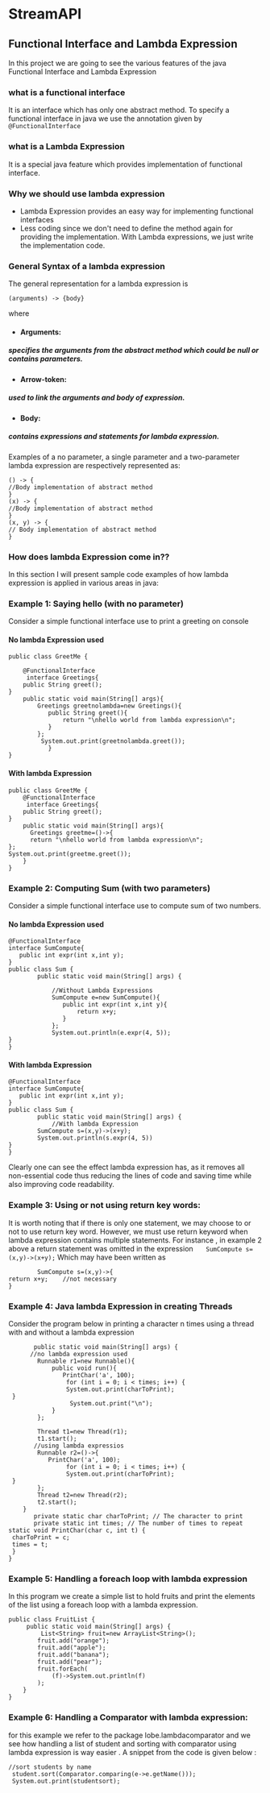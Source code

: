 # StreamAPI
## Functional Interface and Lambda Expression
In this project we are going to see the various features of the java Functional Interface and Lambda Expression


### what is a functional interface 
It is an interface which has only one abstract method. To specify a functional interface in java we use the annotation given by    ```@FunctionalInterface ```

### what is a Lambda Expression
It is a special java feature which provides implementation of functional interface.

### Why we should use lambda expression

* Lambda Expression provides an easy way for implementing functional interfaces 
*	Less coding since we don't need to define the method again for providing the implementation. With Lambda expressions, we just write the implementation code.
### General Syntax of a lambda expression
The general representation for a lambda expression is 
```
(arguments) -> {body}
```
where
* #### Arguments: 
##### specifies the arguments from the abstract method which could be null or contains parameters.
* #### Arrow-token: 
##### used to link the arguments and body of expression.
* #### Body:
##### contains expressions and statements for lambda expression.


Examples of a no parameter, a single parameter and a two-parameter lambda expression are respectively represented as:
```
() -> {  
//Body implementation of abstract method
} 
(x) -> {  
//Body implementation of abstract method
} 
(x, y) -> {  
// Body implementation of abstract method 
} 

```

### How does lambda Expression come in??
In this section I will present sample code examples of how lambda expression is applied in various areas in java:

### Example 1: Saying hello (with no parameter) 
Consider a simple functional interface use to print a greeting on console  
#### No lambda Expression used 
```
public class GreetMe {
    
    @FunctionalInterface 
     interface Greetings{  
    public String greet();  
} 
    public static void main(String[] args){
        Greetings greetnolambda=new Greetings(){
           public String greet(){
               return "\nhello world from lambda expression\n";
           } 
        };
         System.out.print(greetnolambda.greet());
           }  
}
```

#### With lambda Expression 
```
public class GreetMe {
    @FunctionalInterface 
     interface Greetings{  
    public String greet();  
} 
    public static void main(String[] args){
      Greetings greetme=()->{
      return "\nhello world from lambda expression\n";
};
System.out.print(greetme.greet());
    }  
}
```
### Example 2: Computing Sum (with two parameters)
Consider a simple functional interface use to compute sum of two numbers.
#### No lambda Expression used 
```
@FunctionalInterface
interface SumCompute{
   public int expr(int x,int y);
}
public class Sum {
        public static void main(String[] args) {  

            //Without Lambda Expressions
            SumCompute e=new SumCompute(){
               public int expr(int x,int y){
                   return x+y;
               }
            };
            System.out.println(e.expr(4, 5));
}
}
```
#### With lambda Expression 
```
@FunctionalInterface
interface SumCompute{
   public int expr(int x,int y);
}
public class Sum {
        public static void main(String[] args) {   
            //With lambda Expression
        SumCompute s=(x,y)->(x+y);
        System.out.println(s.expr(4, 5))  
}
}
```
Clearly one can see the effect lambda expression has, as it removes all non-essential code thus reducing the lines of code and saving time while also improving code readability.


### Example 3: Using or not using return key words: 
It is worth noting that if there is only one statement, we may choose to or not to use return key word. However, we must use return keyword when lambda expression contains multiple statements.
For instance , in example 2 above a return statement was omitted in the expression 
     ```   SumCompute s=(x,y)->(x+y);```
Which may have been written as
```
        SumCompute s=(x,y)->{
return x+y;    //not necessary 
}
```
### Example 4: Java lambda Expression in creating Threads
Consider the program below in printing a character n times using a thread 
 with and without a lambda expression 
``` public class CharacterThread {
       public static void main(String[] args) {  
      //no lambda expression used
        Runnable r1=new Runnable(){  
            public void run(){  
               PrintChar('a', 100);
                for (int i = 0; i < times; i++) {
                System.out.print(charToPrint);
 } 
                 System.out.print("\n");
            }  
        };  
         
        Thread t1=new Thread(r1);  
        t1.start();  
       //using lambda expressios
        Runnable r2=()->{  
           PrintChar('a', 100);
                for (int i = 0; i < times; i++) {
                System.out.print(charToPrint);
 } 
        };  
        Thread t2=new Thread(r2);  
        t2.start();  
    }
       private static char charToPrint; // The character to print
       private static int times; // The number of times to repeat
static void PrintChar(char c, int t) {
 charToPrint = c;
 times = t;
 }
}

```





### Example 5: Handling a foreach loop with lambda expression 
In this program we create a simple list to hold fruits and print the elements of the list using a foreach loop with a lambda expression.
```
public class FruitList {
     public static void main(String[] args) {    
         List<String> fruit=new ArrayList<String>();  
        fruit.add("orange");  
        fruit.add("apple");  
        fruit.add("banana");  
        fruit.add("pear");  
        fruit.forEach(  
            (f)->System.out.println(f)  
        );  
    }  
}
```

### Example 6: Handling a Comparator  with lambda expression:
for this example we refer to the package lobe.lambdacomparator and we see how handling a list of student and sorting with comparator using lambda expression is way easier . A snippet from the code is given below :
  ```
  //sort students by name
   student.sort(Comparator.comparing(e->e.getName()));
   System.out.print(studentsort);
   ```



 



